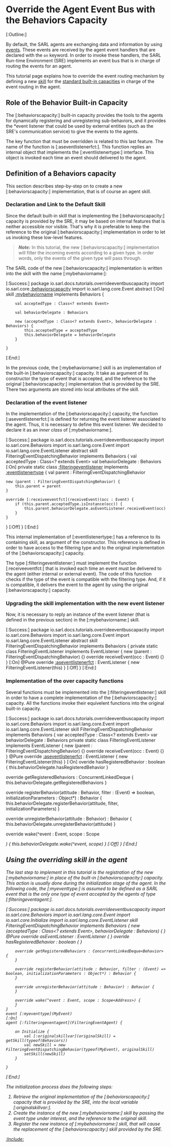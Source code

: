 # Override the Agent Event Bus with the Behaviors Capacity

[:Outline:]

By default, the SARL agents are exchanging data and information by using [events](../reference/Event.md).
These events are received by the agent event handlers that are declared with the `on` keyword.
In order to invoke these handlers, the SARL Run-time Environment (SRE) implements an event bus that is in
charge of routing the events for an agent.

This tutorial page explains how to override the event routing mechanism by defining a new [skill](../reference/Skill.md)
for the [standard built-in capacities](../reference/bic/Behaviors.md) in charge of the event routing in the agent.

## Role of the Behavior Built-in Capacity

The [:behaviorscapacity:] built-in capacity provides the tools to the agents for dynamically
registering and unregistering sub-behaviors, and it provides the *event listener that could
be used by external entities (such as the SRE's communication service)
to give the events to the agents.

The key function that must be overridden is related to this last feature. The name of the
function is [:aseventlistenerfct:]. This function replies an internal object that implements
the [:eventlistenertype:] interface. This object is invoked each time an event should delivered
to the agent. 


## Definition of a Behaviors capacity

This section describes step-by-step on to create a new [:behaviorscapacity:] implementation,
that is of course an agent skill.

### Declaration and Link to the Default Skill

Since the default built-in skill that is implementing the [:behaviorscapacity:] capacity is provided
by the SRE, it may be based on internal features that is neither accessible nor visible.
That's why it is preferable to keep the reference to the original [:behaviorscapacity:] implementation
in order to let us invoking these low-level features.

> **_Note:_** In this tutorial, the new [:behaviorscapacity:] implementation will filter the incoming
> events according to a given type. In order words, only the events of the given type will pass through.

The SARL code of the new [:behaviorscapacity:] implementation is written into the skill with the name
[:mybehaviorname:]:

[:Success:]
	package io.sarl.docs.tutorials.overrideeventbuscapacity
	import io.sarl.core.[:behaviorscapacity](Behaviors)
	import io.sarl.lang.core.Event
	abstract
	[:On]
	skill [:mybehaviorname](FilteringEventDispatchingBehavior) implements Behaviors {

		val acceptedType : Class<? extends Event>

		val behaviorDelegate : Behaviors

		new (acceptedType : Class<? extends Event>, behaviorDelegate : Behaviors) {
			this.acceptedType = acceptedType
			this.behaviorDelegate = behaviorDelegate
		}

	}
[:End:]

In the previous code, the [:mybehaviorname:] skill is an implementation of the built-in [:behaviorscapacity:] capacity.
It take as argument of its constructor the type of event that is accepted, and the reference to the original
[:behaviorscapacity:] implementation that is provided by the SRE.
There two arguments are stored into local attributes of the skill.

### Declaration of the event listener

In the implementation of the [:behaviorscapacity:] capacity, the function [:aseventlistenerfct:] is defined for
returning the event listener associated to the agent.
Thus, it is necessary to define this event listener.
We decided to declare it as an *inner class* of [:mybehaviorname:].

[:Success:]
	package io.sarl.docs.tutorials.overrideeventbuscapacity
	import io.sarl.core.Behaviors
	import io.sarl.lang.core.Event
	import io.sarl.lang.core.EventListener
	abstract skill FilteringEventDispatchingBehavior implements Behaviors {
		val acceptedType : Class<? extends Event>
		val behaviorDelegate : Behaviors
	[:On]
private static class [:filteringeventlistener](FilteringEventListener) implements [:eventlistenertype](EventListener) {
	val parent : FilteringEventDispatchingBehavior

	new (parent : FilteringEventDispatchingBehavior) {
		this.parent = parent
	}
	
	override [:receiveeventfct](receiveEvent)(occ : Event) {
		if (this.parent.acceptedType.isInstance(occ)) {
			this.parent.behaviorDelegate.asEventListener.receiveEvent(occ)
		}
	}
}
	[:Off]
	}
[:End:]

This internal implementation of [:eventlistenertype:] has a reference to its containing skill, as argument of
the constructor. This reference is defined in order to have access to the filtering type and to the
original implementation of the [:behaviorscapacity:] capacity.

The type [:filteringeventlistener:] must implement the function [:receiveeventfct:] that is invoked
each time an event must be delivered to the agent (either internal or external event).
The code of this function checks if the type of the event is compatible with the filtering type.
And, if it is compatible, it delivers the event to the agent by using the original [:behaviorscapacity:] capacity.


### Upgrading the skill implementation with the new event listener

Now, it is necessary to reply an instance of the event listener (that is defined in the previous section) in
the [:mybehaviorname:] skill.

[:Success:]
	package io.sarl.docs.tutorials.overrideeventbuscapacity
	import io.sarl.core.Behaviors
	import io.sarl.lang.core.Event
	import io.sarl.lang.core.EventListener
	abstract skill FilteringEventDispatchingBehavior implements Behaviors {
		private static class FilteringEventListener implements EventListener {
			new (parent : FilteringEventDispatchingBehavior) {}
			override receiveEvent(occ : Event) {}
		}
	[:On]
@Pure
override [:aseventlistenerfct](asEventListener) : EventListener {
	new FilteringEventListener(this)
}
	[:Off]
	}
[:End:]

### Implementation of the over capacity functions

Several functions must be implemented into the [:filteringeventlistener:] skill in order
to have a complete implementation of the [:behaviorscapacity:] capacity.
All the functions invoke their equivelent functions into the original built-in
capacity.

[:Success:]
	package io.sarl.docs.tutorials.overrideeventbuscapacity
	import io.sarl.core.Behaviors
	import io.sarl.lang.core.Event
	import io.sarl.lang.core.EventListener
	skill FilteringEventDispatchingBehavior implements Behaviors {
		var acceptedType : Class<? extends Event>
		var behaviorDelegate : Behaviors
		private static class FilteringEventListener implements EventListener {
			new (parent : FilteringEventDispatchingBehavior) {}
			override receiveEvent(occ : Event) {}
		}
		@Pure
		override [:aseventlistenerfct](asEventListener) : EventListener {
			new FilteringEventListener(this)
		}
	[:On]
overide hasRegisteredBehavior : boolean {
	this.behaviorDelegate.hasRegisteredBehavior
}

override getRegisteredBehaviors : ConcurrentLinkedDeque<Behavior> {
	this.behaviorDelegate.getRegisteredBehaviors
}

override registerBehavior(attitude : Behavior, filter : (Event) => boolean, initializationParameters : Object*) : Behavior {
	this.behaviorDelegate.registerBehavior(attitude, filter, initializationParameters)
}

override unregisterBehavior(attitude : Behavior) : Behavior {
	this.behaviorDelegate.unregisterBehavior(attitude)
}

override wake(^event : Event, scope : Scope<Address>) {
	this.behaviorDelegate.wake(^event, scope)
}
	[:Off]
	}
[:End:]


## Using the overriding skill in the agent

The last step to implement in this tutorial is the registration of the new [:mybehaviorname:] in place of the
built-in [:behaviorscapacity:] capacity.
This action is usually done during the initialization stage of the agent.
In the following code, the [:myeventtype:] is assumed to be defined as a SARL event that is the only
one type of event accepted by the agents of type [:filteringeventagent:].

[:Success:]
	package io.sarl.docs.tutorials.overrideeventbuscapacity
	import io.sarl.core.Behaviors
	import io.sarl.lang.core.Event
	import io.sarl.core.Initialize
	import io.sarl.lang.core.EventListener
	skill FilteringEventDispatchingBehavior implements Behaviors {
		new (acceptedType : Class<? extends Event>, behaviorDelegate : Behaviors) {
		}
		@Pure
		override asEventListener : EventListener {
		}
		overide hasRegisteredBehavior : boolean {
		}

		override getRegisteredBehaviors : ConcurrentLinkedDeque<Behavior> {
		}

		override registerBehavior(attitude : Behavior, filter : (Event) => boolean, initializationParameters : Object*) : Behavior {
		}

		override unregisterBehavior(attitude : Behavior) : Behavior {
		}

		override wake(^event : Event, scope : Scope<Address>) {
		}
	}
	event [:myeventtype](MyEvent)
	[:On]
	agent [:filteringeventagent](FilteringEventAgent) {

		on Initialize {
			val [:originalskillvar](originalSkill) = getSkill(typeof(Behaviors))
			val newSkill = new FilteringEventDispatchingBehavior(typeof(MyEvent), originalSkill)
			setSkill(newSkill)
		}

	}
[:End:]

The initialization process does the following steps:

1. Retrieve the original implementation of the [:behaviorscapacity:] capacity that is provided by the SRE, into the local variable [:originalskillvar:].
2. Create the instance of the new [:mybehaviorname:] skill by passing the event type under interest, and the reference to the original skill.
3. Register the new instance of [:mybehaviorname:] skill, that will cause the replacement of the [:behaviorscapacity:] skill provided by the SRE.


[:Include:](../legal.inc)
